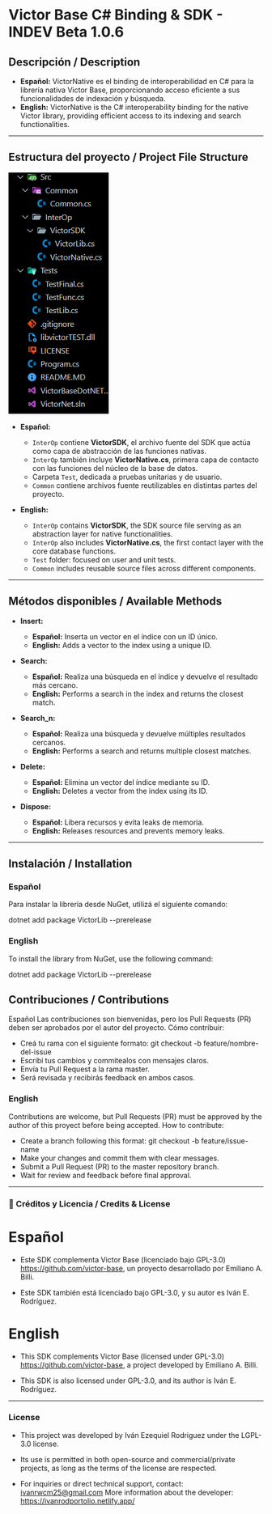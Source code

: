 # Victor Base C# Binding & SDK - INDEV Beta 1.0.6

## Descripción / Description
- **Español:** VictorNative es el binding de interoperabilidad en C# para la librería nativa Victor Base, proporcionando acceso eficiente a sus funcionalidades de indexación y búsqueda.
- **English:** VictorNative is the C# interoperability binding for the native Victor library, providing efficient access to its indexing and search functionalities.


---

## Estructura del proyecto / Project File Structure

![Estructura actual / Current Structure](Assets/estructura%20de%20archivos.png)

- **Español:**
  - `InterOp` contiene **VictorSDK**, el archivo fuente del SDK que actúa como capa de abstracción de las funciones nativas.
  - `InterOp` también incluye **VictorNative.cs**, primera capa de contacto con las funciones del núcleo de la base de datos.
  - Carpeta `Test`, dedicada a pruebas unitarias y de usuario.
  - `Common` contiene archivos fuente reutilizables en distintas partes del proyecto.

- **English:**
  - `InterOp` contains **VictorSDK**, the SDK source file serving as an abstraction layer for native functionalities.
  - `InterOp` also includes **VictorNative.cs**, the first contact layer with the core database functions.
  - `Test` folder: focused on user and unit tests.
  - `Common` includes reusable source files across different components.

---

## Métodos disponibles / Available Methods

- **Insert:**  
  - **Español:** Inserta un vector en el índice con un ID único.  
  - **English:** Adds a vector to the index using a unique ID.  

- **Search:**  
  - **Español:** Realiza una búsqueda en el índice y devuelve el resultado más cercano.  
  - **English:** Performs a search in the index and returns the closest match.  

- **Search_n:**  
  - **Español:** Realiza una búsqueda y devuelve múltiples resultados cercanos.  
  - **English:** Performs a search and returns multiple closest matches.  

- **Delete:**  
  - **Español:** Elimina un vector del índice mediante su ID.  
  - **English:** Deletes a vector from the index using its ID.  

- **Dispose:**  
  - **Español:** Libera recursos y evita leaks de memoria.  
  - **English:** Releases resources and prevents memory leaks.  

---

## Instalación / Installation

### Español
Para instalar la librería desde NuGet, utilizá el siguiente comando:

dotnet add package VictorLib --prerelease

### English 
To install the library from NuGet, use the following command:

dotnet add package VictorLib --prerelease

## Contribuciones / Contributions
Español
Las contribuciones son bienvenidas, pero los Pull Requests (PR) deben ser aprobados por el autor del proyecto.
Cómo contribuir:

- Creá tu rama con el siguiente formato: git checkout -b feature/nombre-del-issue
- Escribí tus cambios y commitealos con mensajes claros.
- Envía tu Pull Request a la rama master.
- Será revisada y recibirás feedback en ambos casos.

### English
Contributions are welcome, but Pull Requests (PR) must be approved by the author of this proyect before being accepted.
How to contribute:

- Create a branch following this format: git checkout -b feature/issue-name
- Make your changes and commit them with clear messages.
- Submit a Pull Request (PR) to the master repository branch.
- Wait for review and feedback before final approval.

---
### 📜 Créditos y Licencia / Credits & License
# Español

- Este SDK complementa Victor Base (licenciado bajo GPL-3.0) https://github.com/victor-base, un proyecto desarrollado por Emiliano A. Billi.

- Este SDK también está licenciado bajo GPL-3.0, y su autor es Iván E. Rodríguez.

# English

- This SDK complements Victor Base (licensed under GPL-3.0) https://github.com/victor-base, a project developed by Emiliano A. Billi.

- This SDK is also licensed under GPL-3.0, and its author is Iván E. Rodríguez.
---

### License
- This project was developed by Iván Ezequiel Rodriguez under the LGPL-3.0 license.

- Its use is permitted in both open-source and commercial/private projects, as long as the terms of the license are respected.
- For inquiries or direct technical support, contact: ivanrwcm25@gmail.com
  More information about the developer: https://ivanrodportolio.netlify.app/